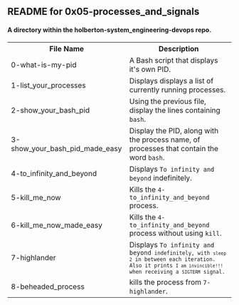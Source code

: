 <!DOCTYPE html>
<html>
<body>
<h2>README for 0x05-processes_and_signals</h2>
<h4>A directory within the holberton-system_engineering-devops repo.</h4>

<table style="width:100%">
<tr>
<th>File Name</th>
<th>Description</th>
</tr>
<tr>
<td>0-what-is-my-pid</td>
<td>A Bash script that displays it's own PID.</td>
</tr>
<tr>
<td>1-list_your_processes</td>
<td>Displays displays a list of currently running processes.</td>
</tr>
<tr>
<td>2-show_your_bash_pid</td>
<td>Using the previous file, display the lines containing <code>bash</code>.</td>
</tr>
<tr>
<td>3-show_your_bash_pid_made_easy</td>
<td>Display the PID, along with the process name, of processes that contain the word <code>bash</code>.</td>
</tr>
<tr>
<td>4-to_infinity_and_beyond</td>
<td>Displays <code>To infinity and beyond</code> indefinitely.</td>
</tr>
<tr>
<td>5-kill_me_now</td>
<td>Kills the <code>4-to_infinity_and_beyond</code> process.</td>
</tr>
<tr>
<td>6-kill_me_now_made_easy</td>
<td>Kills the <code>4-to_infinity_and_beyond</code> process without using <code>kill</code>.</td>
</tr>
<tr>
<td>7-highlander</td>
<td>Displays <code>To infinity and beyond<code> indefinitely, with <code>sleep 2</code> in between each iteration. Also it prints <code>I am invincible!!!</code> when receiving a <code>SIGTERM</code> signal.</td>
</tr>
<tr>
<td>8-beheaded_process</td>
<td>kills the process from <code>7-highlander</code>.</td>
</tr>
</table>

</body>
</html>
